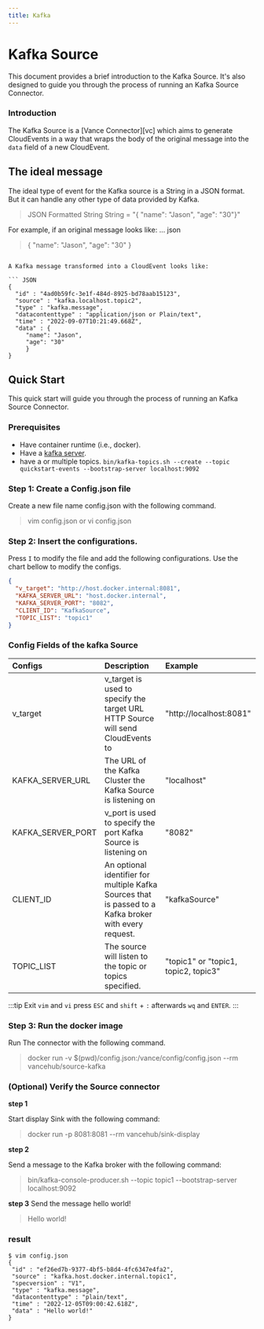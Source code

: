 ```yaml
---
title: Kafka
---
```


# Kafka Source
This document provides a brief introduction to the Kafka Source. It's also
designed to guide you through the
process of running an Kafka Source Connector.

### Introduction
The Kafka Source is a [Vance Connector][vc] which aims to generate CloudEvents in a way that wraps the body of the
original message into the `data` field of a new CloudEvent.
## The ideal message
The ideal type of event for the Kafka source is a String in a JSON format. But it can handle any other type of data provided by Kafka.
> JSON Formatted String
> String = "{ "name": "Jason", "age": "30"}"
>

For example, if an original message looks like:
... json
> { "name": "Jason", "age": "30" }
```

A Kafka message transformed into a CloudEvent looks like:

``` JSON
{
  "id" : "4ad0b59fc-3e1f-484d-8925-bd78aab15123",
  "source" : "kafka.localhost.topic2",
  "type" : "kafka.message",
  "datacontenttype" : "application/json or Plain/text",
  "time" : "2022-09-07T10:21:49.668Z",
  "data" : {
	 "name": "Jason",
	 "age": "30"
	 }
}
```

## Quick Start
This quick start will guide you through the process of running an Kafka Source Connector.

### Prerequisites
- Have container runtime (i.e., docker).
- Have a [kafka server](https://kafka.apache.org/quickstart).
- have a or multiple topics. `bin/kafka-topics.sh --create --topic quickstart-events --bootstrap-server localhost:9092`

### Step 1: Create a Config.json file
Create a new file name config.json with the following command.
> vim config.json
or
> vi config.json

### Step 2: Insert the configurations.
Press `I` to modify the file and add the following configurations. Use the chart bellow to modify the configs.
 ```json
 {
   "v_target": "http://host.docker.internal:8081",
   "KAFKA_SERVER_URL": "host.docker.internal",
   "KAFKA_SERVER_PORT": "8082",
   "CLIENT_ID": "KafkaSource",
   "TOPIC_LIST": "topic1"
 }
 ```
### Config Fields of the kafka Source
| Configs   | Description                                                                     | Example                               |
|:----------|:--------------------------------------------------------------------------------|:--------------------------------------|
| v_target  | v_target is used to specify the target URL HTTP Source will send CloudEvents to | "http://localhost:8081"               |
| KAFKA_SERVER_URL    | The URL of the Kafka Cluster the Kafka Source is listening on                  | "localhost"                           |
| KAFKA_SERVER_PORT    | v_port is used to specify the port Kafka Source is listening on                  | "8082"                                |
| CLIENT_ID    |  An optional identifier for multiple Kafka Sources that is passed to a Kafka broker with every request.                  | "kafkaSource"                         |
| TOPIC_LIST    | The source will listen to the topic or topics specified.                   | "topic1"  or "topic1, topic2, topic3" |
:::tip
Exit `vim` and `vi` press `ESC` and `shift` + `:` afterwards `wq` and `ENTER`.
:::

### Step 3: Run the docker image
Run The connector with the following command.
 > docker run -v $(pwd)/config.json:/vance/config/config.json --rm vancehub/source-kafka


### (Optional) Verify the Source connector
**step 1** 

Start display Sink with the following command:
> docker run -p 8081:8081 --rm vancehub/sink-display

**step 2**

Send a message to the Kafka broker with the following command:
> bin/kafka-console-producer.sh --topic topic1 --bootstrap-server localhost:9092

**step 3** 
Send the message hello world!
> Hello world!
### result

 ```shell
 $ vim config.json
{
  "id" : "ef26ed7b-9377-4bf5-b8d4-4fc6347e4fa2",
  "source" : "kafka.host.docker.internal.topic1",
  "specversion" : "V1",
  "type" : "kafka.message",
  "datacontenttype" : "plain/text",
  "time" : "2022-12-05T09:00:42.618Z",
  "data" : "Hello world!"
}
 ```